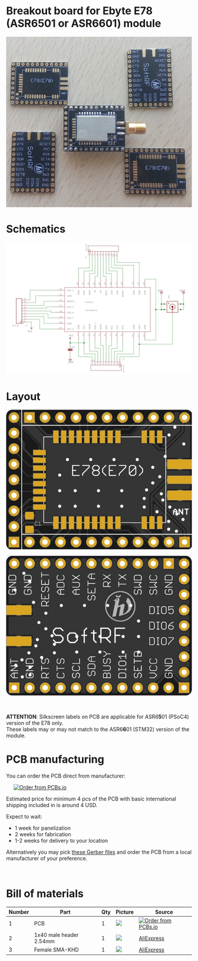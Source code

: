 # Breakout board for Ebyte E78 (ASR6501 or ASR6601) module

![](https://github.com/lyusupov/Ebyte-E78-breakout-PCB/blob/master/images/SoftRF-E78-pcb-1.jpg)

# Schematics

![](https://github.com/lyusupov/Ebyte-E78-breakout-PCB/blob/master/images/SoftRF-E78-pcb-4.jpg)

# Layout

![](https://github.com/lyusupov/Ebyte-E78-breakout-PCB/blob/master/images/SoftRF-E78-pcb-2.jpg)

![](https://github.com/lyusupov/Ebyte-E78-breakout-PCB/blob/master/images/SoftRF-E78-pcb-3.jpg)

<br>

**ATTENTION**: Silkscreen labels on PCB are applicable for ASR6**5**01 (PSoC4) version of the E78 only.<br>
These labels may or may not match to the ASR6**6**01 (STM32) version of the module.

# PCB manufacturing

You can order the PCB direct from manufacturer: <!-- <sup>1</sup> -->

&nbsp;&nbsp;&nbsp;&nbsp; <a href="https://pcbs.io/share/4Be2g"><img src="https://s3.amazonaws.com/pcbs.io/share.png" alt="Order from PCBs.io"></img></a><br>

Estimated price for minimum 4 pcs of the PCB with basic international shipping included in is around 4 USD.<br>

Expect to wait:
- 1 week for panelization
- 2 weeks for fabrication 
- 1-2 weeks for delivery to your location

Alternatively you may pick [these Gerber files](https://github.com/lyusupov/Ebyte-E78-breakout-PCB/raw/master/gerber/SoftRF-E78-breakout.zip) and order the PCB from a local manufacturer of your preference.

<!--
<sup>1</sup> - SSL Cert error warning may come up - it is known to be safely ignored<br>
-->
<br>

<!--
![](https://github.com/lyusupov/SoftRF/raw/master/documents/images/ESP32-NODEMCU-ADAPTER-PCB.JPG)
-->

# Bill of materials

Number|Part|Qty|Picture|Source
---|---|---|---|---
1|PCB|1|![](https://s3.amazonaws.com/pcbsio/svgs/acd266beceb42dce520aaae332e4949056265371ca9e6ebcc58d4baeb6bc7b27/top.svg.s.png)|<a href="https://PCBs.io/share/4Be2g"><img src="https://s3.amazonaws.com/pcbs.io/share.png" alt="Order from PCBs.io"></img></a>
2|1x40 male header 2.54mm|1|![](https://github.com/lyusupov/SoftRF/blob/master/documents/images/bom/m40.jpg)|[AliExpress](https://www.aliexpress.com/item/10pcs-40-Pin-1x40-Single-Row-Male-2-54-Breakable-Pin-Header-Connector-Strip-for-Arduino/32806313091.html)
3|Female SMA-KHD|1|![](https://github.com/lyusupov/SoftRF/raw/master/documents/images/bom/sma-khd.jpg)|[AliExpress](https://www.aliexpress.com/item/10-Pcs-SMA-Female-Jack-Solder-Edge-1-6mm-Space-PCB-Mount-Straight-RF-Connector-New/32842094243.html) <!-- (https://www.aliexpress.com/item/Free-Shipping-10pcs-SMA-KE-Jack-Female-Connector-To-Edge-Mount-PCB-Board-Receptacle-Adaptor/1432181391.html) -->

